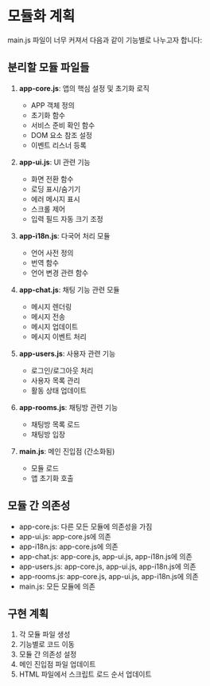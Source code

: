 # 모듈화 계획

main.js 파일이 너무 커져서 다음과 같이 기능별로 나누고자 합니다:

## 분리할 모듈 파일들

1. **app-core.js**: 앱의 핵심 설정 및 초기화 로직
   - APP 객체 정의
   - 초기화 함수
   - 서비스 준비 확인 함수
   - DOM 요소 참조 설정
   - 이벤트 리스너 등록
   
2. **app-ui.js**: UI 관련 기능
   - 화면 전환 함수
   - 로딩 표시/숨기기
   - 에러 메시지 표시
   - 스크롤 제어
   - 입력 필드 자동 크기 조정
   
3. **app-i18n.js**: 다국어 처리 모듈
   - 언어 사전 정의
   - 번역 함수
   - 언어 변경 관련 함수
   
4. **app-chat.js**: 채팅 기능 관련 모듈
   - 메시지 렌더링
   - 메시지 전송
   - 메시지 업데이트
   - 메시지 이벤트 처리
   
5. **app-users.js**: 사용자 관련 기능
   - 로그인/로그아웃 처리
   - 사용자 목록 관리
   - 활동 상태 업데이트
   
6. **app-rooms.js**: 채팅방 관련 기능
   - 채팅방 목록 로드
   - 채팅방 입장
   
7. **main.js**: 메인 진입점 (간소화됨)
   - 모듈 로드
   - 앱 초기화 호출

## 모듈 간 의존성

- app-core.js: 다른 모든 모듈에 의존성을 가짐
- app-ui.js: app-core.js에 의존
- app-i18n.js: app-core.js에 의존
- app-chat.js: app-core.js, app-ui.js, app-i18n.js에 의존
- app-users.js: app-core.js, app-ui.js, app-i18n.js에 의존
- app-rooms.js: app-core.js, app-ui.js, app-i18n.js에 의존
- main.js: 모든 모듈에 의존

## 구현 계획

1. 각 모듈 파일 생성
2. 기능별로 코드 이동
3. 모듈 간 의존성 설정
4. 메인 진입점 파일 업데이트
5. HTML 파일에서 스크립트 로드 순서 업데이트
